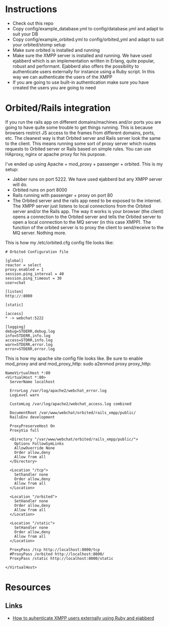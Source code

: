 Instructions
============

* Check out this repo
* Copy config/example_database.yml to config/database.yml and adapt to suit your DB
* Copy config/example_orbited.yml to config/orbited_yml and adapt to suit your orbited/stomp setup
* Make sure orbited is installed and running
* Make sure the XMPP server is installed and running. We have used ejabberd which is an implementation written in Erlang, quite popular, robust and performant. Ejabberd also offers the possibility to authenticate users externally for instance using a Ruby script. In this way we can authenticate the users of the XMPP 
* If you are going to use built-in authentication make sure you have created the users you are going to need

Orbited/Rails integration
=========================

If you run the rails app on different domains/machines and/or ports you are going to have quite some trouble to get things running.
This is because browsers restrict JS access to the frames from different domains, ports, etc.
The cleanest way is that Orbited server and Rails server look the same to the client. This means running some sort of proxy server which routes requests to Orbited server or Rails based on simple rules.
You can use HAproxy, nginx or apache proxy for his purpose.

I've ended up using Apache + mod_proxy + passenger + orbited. This is my setup:
* Jabber runs on port 5222. We have used ejabberd but any XMPP server will do.
* Orbited runs on port 8000
* Rails running with passenger + proxy on port 80
* The Orbited server and the rails app need to be exposed to the internet. The XMPP server just listens to local connections from the Orbited server and/or the Rails app.
The way it works is your browser (the client) opens a connection to the Orbited server and tells the Orbited server to open a local connection to the MQ server (in this case XMPP). The function of the orbited server is to proxy the client to send/receive to the MQ server. Nothing more.


This is how my /etc/orbited.cfg config file looks like:

    # Orbited Configuration file

    [global]
    reactor = select
    proxy.enabled = 1
    session.ping_interval = 40
    session.ping_timeout = 30
    user=chat

    [listen]
    http://:8000

    [static]

    [access]
    * -> webchat:5222

    [logging]
    debug=STDERR,debug.log
    info=STDERR,info.log
    access=STDRR,info.log
    warn=STDERR,error.log
    error=STDERR,error.log

This is how my apache site config file looks like. Be sure to enable mod_proxy and and mod_proxy_http: sudo a2enmod proxy proxy_http:

    NameVirtualHost *:80
    <VirtualHost *:80>
      ServerName localhost

      ErrorLog /var/log/apache2/webchat_error.log
      LogLevel warn

      CustomLog /var/log/apache2/webchat_access.log combined

      DocumentRoot /var/www/webchat/orbited/rails_xmpp/public/
      RailsEnv development

      ProxyPreserveHost On
      ProxyVia full

      <Directory "/var/www/webchat/orbited/rails_xmpp/public/">
        Options FollowSymLinks
        AllowOverride None
        Order allow,deny
        Allow from all
      </Directory>

      <Location "/tcp">
        Sethandler none
        Order allow,deny
        Allow from all
      </Location>

      <Location "/orbited">
        SetHandler none
        Order allow,deny
        Allow from all
      </Location>
  
      <Location "/static">
        SetHandler none
        Order allow,deny
        Allow from all
      </Location>

      ProxyPass /tcp http://localhost:8000/tcp
      #ProxyPass /orbited http://localhost:8000/
      ProxyPass /static http://localhost:8000/static

    </VirtualHost>

Resources
=========

Links
-----
* [How to auhenticate XMPP users externally using Ruby and ejabberd](http://thinkincode.net/2007/1/1/ruby-y-ejabberd)
